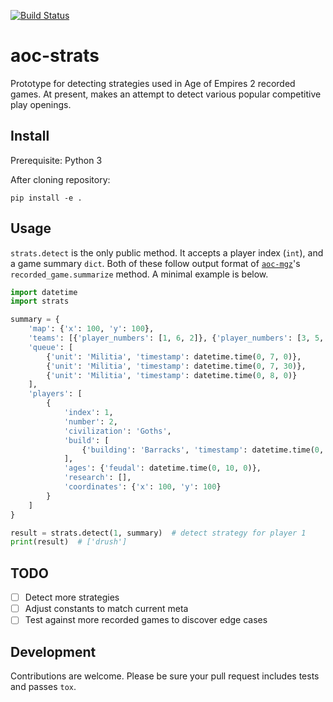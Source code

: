 [![Build Status](https://travis-ci.org/happyleavesaoc/aoc-strats.svg?branch=master)](https://travis-ci.org/happyleavesaoc/aoc-strats)

# aoc-strats

Prototype for detecting strategies used in Age of Empires 2 recorded games. At present, makes an attempt to detect various popular competitive play openings.


## Install

Prerequisite: Python 3

After cloning repository:

`pip install -e .`

## Usage

`strats.detect` is the only public method. It accepts a player index (`int`), and a game summary `dict`. Both of these follow output format of [`aoc-mgz`](https://github.com/happyleavesaoc/aoc-mgz)'s `recorded_game.summarize` method. A minimal example is below.

```python
import datetime
import strats

summary = {
    'map': {'x': 100, 'y': 100},
    'teams': [{'player_numbers': [1, 6, 2]}, {'player_numbers': [3, 5, 4]}],
    'queue': [
        {'unit': 'Militia', 'timestamp': datetime.time(0, 7, 0)},
        {'unit': 'Militia', 'timestamp': datetime.time(0, 7, 30)},
        {'unit': 'Militia', 'timestamp': datetime.time(0, 8, 0)}
    ],
    'players': [
        {
            'index': 1,
            'number': 2,
            'civilization': 'Goths',
            'build': [
                {'building': 'Barracks', 'timestamp': datetime.time(0, 6, 40), 'coordinates': {'x': 10, 'y': 10}}
            ],
            'ages': {'feudal': datetime.time(0, 10, 0)},
            'research': [],
            'coordinates': {'x': 100, 'y': 100}
        }
    ]
}

result = strats.detect(1, summary)  # detect strategy for player 1
print(result)  # ['drush']
```

## TODO

- [ ] Detect more strategies
- [ ] Adjust constants to match current meta
- [ ] Test against more recorded games to discover edge cases

## Development

Contributions are welcome. Please be sure your pull request includes tests and passes `tox`.
